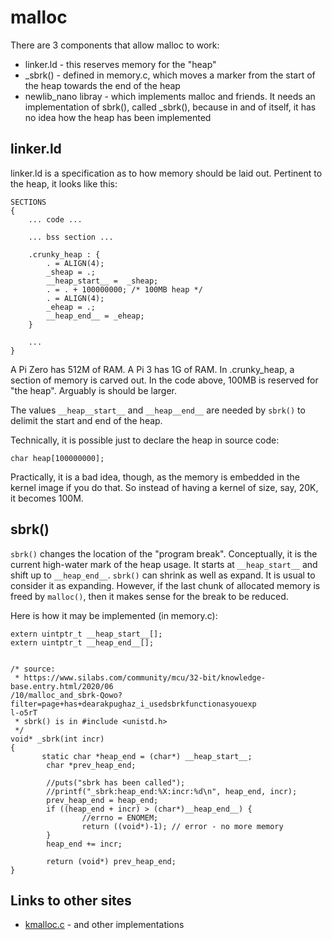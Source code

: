 # malloc

There are 3 components that allow malloc to work:
* linker.ld - this reserves memory for the "heap"
* _sbrk() - defined in memory.c, which moves a marker from the start of the heap towards the end of the heap
* newlib_nano libray - which implements malloc and friends. 
It needs an implementation of sbrk(), called _sbrk(), because in and of itself, it has no idea how 
the heap has been implemented


## linker.ld

linker.ld is a specification as to how memory should be laid out. Pertinent to the heap, it looks like this:

```
SECTIONS
{ 
	... code ...

	... bss section ...

	.crunky_heap : {
		. = ALIGN(4);
		_sheap = .;
		__heap_start__ =  _sheap;
		. = . + 100000000; /* 100MB heap */
		. = ALIGN(4);
		_eheap = .;
		__heap_end__ = _eheap;
	}

	...
}
```

A Pi Zero has 512M of RAM. A Pi 3 has 1G of RAM. In .crunky_heap, a section of memory is carved out. 
In the code above, 100MB is reserved for "the heap". Arguably is should be larger. 

The values `__heap__start__` and `__heap__end__` are needed by `sbrk()` to delimit the start and end of the heap.

Technically, it is possible just to declare the heap in source code:
```
char heap[100000000];
```
Practically, it is a bad idea, though, as the memory is embedded in the kernel image if you do that.
So instead of having a kernel of size, say, 20K, it becomes 100M. 


## sbrk()

`sbrk()` changes the location of the "program break". Conceptually, it is the current high-water mark of the heap usage. It starts at `__heap_start__` and shift up to `__heap_end__`. `sbrk()` can shrink as well as expand. 
It is usual to consider it as expanding. However, if the last chunk of allocated memory is freed by `malloc()`,
then it makes sense for the break to be reduced.

Here is how it may be implemented (in memory.c):

```
extern uintptr_t __heap_start__[];
extern uintptr_t __heap_end__[];


/* source:
 * https://www.silabs.com/community/mcu/32-bit/knowledge-base.entry.html/2020/06
/10/malloc_and_sbrk-Qowo?filter=page+has+dearakpughaz_i_usedsbrkfunctionasyouexp
l-o5rT
 * sbrk() is in #include <unistd.h>
 */
void* _sbrk(int incr)
{
       static char *heap_end = (char*) __heap_start__;
        char *prev_heap_end;

        //puts("sbrk has been called");
        //printf("_sbrk:heap_end:%X:incr:%d\n", heap_end, incr);
        prev_heap_end = heap_end;
        if ((heap_end + incr) > (char*)__heap_end__) {
                //errno = ENOMEM;
                return ((void*)-1); // error - no more memory
        }
        heap_end += incr;

        return (void*) prev_heap_end;
}
```

## Links to other sites

* [kmalloc.c](https://github.com/emeryberger/Malloc-Implementations/blob/master/allocators/kmalloc/kmalloc.c) - and other implementations
